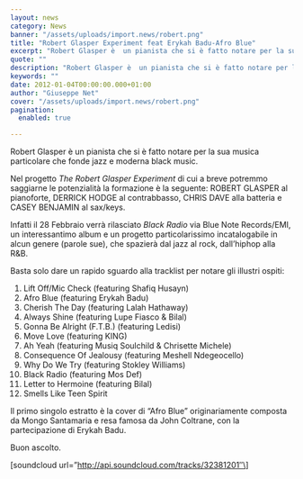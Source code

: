 ```yaml
---
layout: news
category: News
banner: "/assets/uploads/import.news/robert.png"
title: "Robert Glasper Experiment feat Erykah Badu-Afro Blue"
excerpt: "Robert Glasper è  un pianista che si è fatto notare per la sua  musica particolare che fonde jazz e moderna black music. Nel progetto The Robert Glasper Experiment di cui a breve potremmo saggiarne le potenzialità la formazione è la seguente: ROBERT GLASPER al pianoforte, DERRICK HODGE al contrabbasso, CHRIS DAVE alla batteria e CASEY [&hellip"
quote: ""
description: "Robert Glasper è  un pianista che si è fatto notare per la sua  musica particolare che fonde jazz e moderna black music. Nel progetto The Robert Glasper Experiment di cui a breve potremmo saggiarne le potenzialità la formazione è la seguente: ROBERT GLASPER al pianoforte, DERRICK HODGE al contrabbasso, CHRIS DAVE alla batteria e CASEY [&hellip"
keywords: ""
date: 2012-01-04T00:00:00.000+01:00
author: "Giuseppe Net"
cover: "/assets/uploads/import.news/robert.png"
pagination:
  enabled: true

---
```


Robert Glasper è un pianista che si è fatto notare per la sua musica particolare che fonde jazz e moderna black music.

Nel progetto _The Robert Glasper Experiment_ di cui a breve potremmo saggiarne le potenzialità la formazione è la seguente: ROBERT GLASPER al pianoforte, DERRICK HODGE al contrabbasso, CHRIS DAVE alla batteria e CASEY BENJAMIN al sax/keys.

Infatti il 28 Febbraio verrà rilasciato _Black Radio_ via Blue Note Records/EMI, un interessantimo album e un progetto particolarissimo incatalogabile in alcun genere (parole sue), che spazierà dal jazz al rock, dall’hiphop alla R&B.

Basta solo dare un rapido sguardo alla tracklist per notare gli illustri ospiti:

1. Lift Off/Mic Check (featuring Shafiq Husayn)
2. Afro Blue (featuring Erykah Badu)
3. Cherish The Day (featuring Lalah Hathaway)
4. Always Shine (featuring Lupe Fiasco & Bilal)
5. Gonna Be Alright (F.T.B.) (featuring Ledisi)
6. Move Love (featuring KING)
7. Ah Yeah (featuring Musiq Soulchild & Chrisette Michele)
8. Consequence Of Jealousy (featuring Meshell Ndegeocello)
9. Why Do We Try (featuring Stokley Williams)
10. Black Radio (featuring Mos Def)
11. Letter to Hermoine (featuring Bilal)
12. Smells Like Teen Spirit

Il primo singolo estratto è la cover di “Afro Blue” originariamente composta da Mongo Santamaria e resa famosa da John Coltrane, con la partecipazione di Erykah Badu.

Buon ascolto.

\[soundcloud url=”http://api.soundcloud.com/tracks/32381201″\]